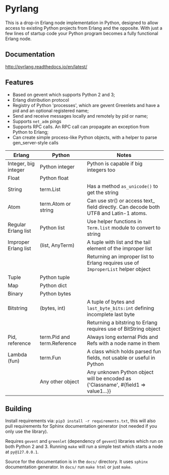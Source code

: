 Pyrlang
=======

This is a drop-in Erlang node implementation in Python, designed to allow
access to existing Python projects from Erlang and the opposite. 
With just a few lines of startup code your Python program becomes a fully
functional Erlang node.
 
 
Documentation
-------------

http://pyrlang.readthedocs.io/en/latest/


Features
--------

*   Based on gevent which supports Python 2 and 3;
*   Erlang distribution protocol
*   Registry of Python 'processes', which are gevent Greenlets and have a pid
    and an optional registered name;
*   Send and receive messages locally and remotely by pid or name;
*   Supports `net_adm` pings
*   Supports RPC calls. An RPC call can propagate an exception from 
    Python to Erlang;
*   Can create simple process-like Python objects, with a helper to parse
    gen_server-style calls


| Erlang               | Python                      | Notes                                                                                 |
|----------------------|-----------------------------|---------------------------------------------------------------------------------------|
| Integer, big integer | Python integer              | Python is capable if big integers too                                                 |
| Float                | Python float                |                                                                                       |
| String               | term.List                   | Has a method `as_unicode()` to get the string                                         |
| Atom                 | term.Atom or string         | Can use str() or access text_ field directly. Can decode both UTF8 and Latin-1 atoms. |
| Regular Erlang list  | Python list                 | Use helper functions in `Term.list` module to convert to string                       |
| Improper Erlang list | (list, AnyTerm)             | A tuple with list and the tail element of the improper list                           |
|                      |                             | Returning an improper list to Erlang requires use of `ImproperList` helper object     |         
| Tuple                | Python tuple                |                                                                                       |
| Map                  | Python dict                 |                                                                                       |
| Binary               | Python bytes                |                                                                                       |
| Bitstring            | (bytes, int)                | A tuple of bytes and `last_byte_bits:int` defining incomplete last byte               |
|                      |                             | Returning a bitstring to Erlang requires use of BitString object                      |
| Pid, reference       | term.Pid and term.Reference | Always long external Pids and Refs with a node name in them                           |
| Lambda (fun)         | term.Fun                    | A class which holds parsed fun fields, not usable or useful in Python                 |
|                      | Any other object            | Any unknown Python object will be encoded as {'Classname', #{field1 => value1...}}    |


Building
--------

Install requirements via: `pip3 install -r requirements.txt`, this will also
pull requirements for Sphinx documentation generator (not needed if you only
use the library).

Requires `gevent` and `greenlet` (dependency of `gevent`) libraries which 
run on both Python 2 and 3. Running `make` will run a simple test which starts
a node at `py@127.0.0.1`.

Source for the documentation is in the `docs/` directory. It uses `sphinx`
documentation generator. In `docs/` run `make html` or just `make`.

